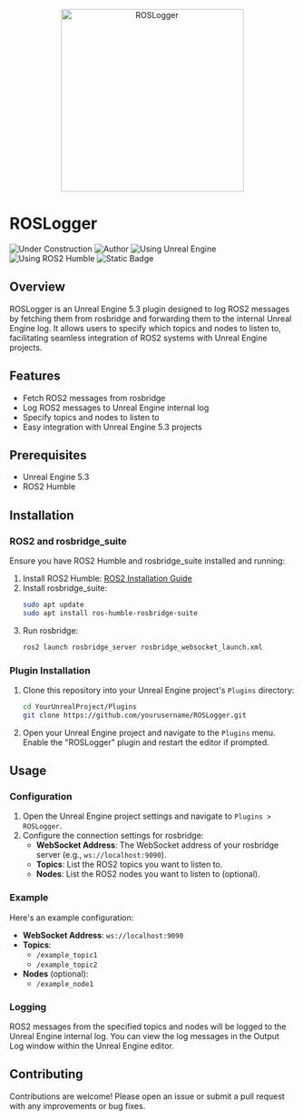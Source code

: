 <p align="center">
<img width="322" alt="ROSLogger" src="https://github.com/user-attachments/assets/cfde7eb6-18ee-4ee3-9ae1-f8cdecf5e8b8" />
</p>

# ROSLogger
![Under Construction](https://img.shields.io/badge/status-under%20construction-orange?logo=vlcmediaplayer&logoColor=ffffff)
![Author](https://img.shields.io/badge/author-Manuel%20Eiter-blue)
![Using Unreal Engine](https://img.shields.io/badge/using-Unreal%20Engine-purple?logo=unrealengine)
![Using ROS2 Humble](https://img.shields.io/badge/using-ROS2%20Humble-green?logo=ros)
![Static Badge](https://img.shields.io/badge/Patiiiiiii-UNSAFE-red?logo=pipx&logoColor=red&logoSize=Auto)

## Overview

ROSLogger is an Unreal Engine 5.3 plugin designed to log ROS2 messages by fetching them from rosbridge and forwarding them to the internal Unreal Engine log. It allows users to specify which topics and nodes to listen to, facilitating seamless integration of ROS2 systems with Unreal Engine projects.

## Features

- Fetch ROS2 messages from rosbridge
- Log ROS2 messages to Unreal Engine internal log
- Specify topics and nodes to listen to
- Easy integration with Unreal Engine 5.3 projects

## Prerequisites

- Unreal Engine 5.3
- ROS2 Humble

## Installation

### ROS2 and rosbridge_suite

Ensure you have ROS2 Humble and rosbridge_suite installed and running:

1. Install ROS2 Humble: [ROS2 Installation Guide](https://docs.ros.org/en/humble/Installation.html)
2. Install rosbridge_suite:
    ```bash
    sudo apt update
    sudo apt install ros-humble-rosbridge-suite
    ```
3. Run rosbridge:
    ```bash
    ros2 launch rosbridge_server rosbridge_websocket_launch.xml
    ```

### Plugin Installation

1. Clone this repository into your Unreal Engine project's `Plugins` directory:
    ```bash
    cd YourUnrealProject/Plugins
    git clone https://github.com/yourusername/ROSLogger.git
    ```

2. Open your Unreal Engine project and navigate to the `Plugins` menu. Enable the "ROSLogger" plugin and restart the editor if prompted.

## Usage

### Configuration

1. Open the Unreal Engine project settings and navigate to `Plugins > ROSLogger`.
2. Configure the connection settings for rosbridge:
    - **WebSocket Address**: The WebSocket address of your rosbridge server (e.g., `ws://localhost:9090`).
    - **Topics**: List the ROS2 topics you want to listen to.
    - **Nodes**: List the ROS2 nodes you want to listen to (optional).

### Example

Here's an example configuration:

- **WebSocket Address**: `ws://localhost:9090`
- **Topics**:
    - `/example_topic1`
    - `/example_topic2`
- **Nodes** (optional):
    - `/example_node1`

### Logging

ROS2 messages from the specified topics and nodes will be logged to the Unreal Engine internal log. You can view the log messages in the Output Log window within the Unreal Engine editor.

## Contributing

Contributions are welcome! Please open an issue or submit a pull request with any improvements or bug fixes.

